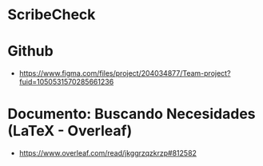 # ScribeCheck

# Github
- https://www.figma.com/files/project/204034877/Team-project?fuid=1050531570285661236

# Documento: Buscando Necesidades (LaTeX - Overleaf)
- https://www.overleaf.com/read/jkggrzqzkrzp#812582